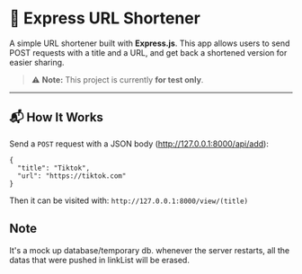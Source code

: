 # 📎 Express URL Shortener

A simple URL shortener built with **Express.js**.
This app allows users to send POST requests with a title and a URL, and get back a shortened version for easier sharing.

> ⚠️ **Note:** This project is currently **for test only**.

---

## 📬 How It Works

Send a `POST` request with a JSON body
(http://127.0.0.1:8000/api/add):

```
{
  "title": "Tiktok",
  "url": "https://tiktok.com"
}
```

Then it can be visited with:
```http://127.0.0.1:8000/view/(title)```

## Note

It's a mock up database/temporary db.
whenever the server restarts, all the datas that were pushed in linkList
will be erased.
